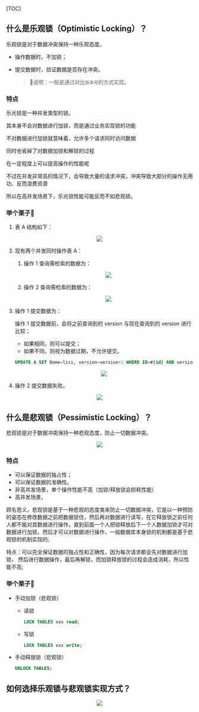 <!-- @author: Zhang Jinbao -->

<!-- @date: 2022-01-05 14:24:12 -->

[TOC]

## 什么是乐观锁（Optimistic Locking）？

乐观锁是对于数据冲突保持一种乐观态度。

- 操作数据时，不加锁；

- 提交数据时，验证数据是否存在冲突。

  > 💬说明：一般是通过对比`版本号`的方式实现。

### 特点

乐光锁是一种并发类型的锁。

其本身不会对数据进行加锁，而是通过业务实现锁的功能

不对数据进行加锁就意味着，允许多个请求同时访问数据

同时也省掉了对数据加锁和解锁的过程

在一定程度上可以提高操作的性能呢

不过在并发非常高的情况下，会导致大量的请求冲突，冲突导致大部分的操作无用功、反而浪费资源

所以在高并发场景下，乐光锁性能可能反而不如悲观锁。



### 举个栗子🌰

1. 表 A 结构如下：

<div align="center">
<img src="https://pic3.zhimg.com/80/v2-bc7ca68afd0b4b21b074fc4d7b1d6fba_1440w.jpg" name="表 A"/>
</div>

2. 现有两个并发同时操作表 A：

   1. 操作 1 查询需检索的数据为：

      <div align="center">
      <img src="https://pic3.zhimg.com/80/v2-bc7ca68afd0b4b21b074fc4d7b1d6fba_1440w.jpg" name="表 A"/>
      </div>

   2. 操作 2 查询需检索的数据为：

      <div align="center">
      <img src="https://pic3.zhimg.com/80/v2-bc7ca68afd0b4b21b074fc4d7b1d6fba_1440w.jpg" name="表 A"/>
      </div>

3. 操作 1 提交数据为：

   操作 1 提交数据前，会将之前查询到的 version 与现在查询到的 version 进行比较；

   - 如果相同，则可以提交；
   - 如果不同，则视为数据过期，不允许提交。

   ```sql
   UPDATE A SET Name=lisi, version=version+1 WHERE ID=#{id} AND version=#{version};
   ```

   <div align="center">
   <img src="https://pic2.zhimg.com/80/v2-391bd2c326b3440047aaf36bdfb81ae1_1440w.jpg" name="表 A"/>
   </div>

4. 操作 2 提交数据失败。

<div align="center">
<img src="https://pic3.zhimg.com/80/v2-4e4f37cc8e1904713660c9036b8afe7e_1440w.jpg" name="表 A"/>
</div>



## 什么是悲观锁（Pessimistic Locking）？

悲观锁是对于数据冲突保持一种悲观态度，防止一切数据冲突。

<div align="center">
<img src="https://pic1.zhimg.com/80/v2-9ac6d3ccc056b289863d575fae826384_1440w.jpg" name="表 A"/>
</div>


### 特点

- 可以保证数据的独占性；
- 可以保证数据的准确性。
- 非高并发场景，单个操作性能不高（加锁/释放锁会损耗性能）
- 高并发场景，



顾名思义，悲观锁是基于一种悲观的态度类来防止一切数据冲突，它是以一种预防的姿态在修改数据之前把数据锁住，然后再对数据进行读写，在它释放锁之前任何人都不能对其数据进行操作，直到前面一个人把锁释放后下一个人数据加锁才可对数据进行加锁，然后才可以对数据进行操作，一般数据库本身锁的机制都是基于悲观锁的机制实现的;

特点：可以完全保证数据的独占性和正确性，因为每次请求都会先对数据进行加锁， 然后进行数据操作，最后再解锁，而加锁释放锁的过程会造成消耗，所以性能不高;



### 举个栗子🌰

- 手动加锁（悲观锁）

  - 读锁

    ```sql
    LOCK TABLES xxx read;
    ```

  - 写锁

    ```sql
    LOCK TABLES xxx write;
    ```

- 手动释放锁（悲观锁）

  ```sql
  UNLOCK TABLES;
  ```



## 如何选择乐观锁与悲观锁实现方式？

<div align="center">
<img src="https://img-blog.csdnimg.cn/f4c1c3601d12487687ee8d604e1335fa.png" name="乐观锁和悲观锁"/>
</div>